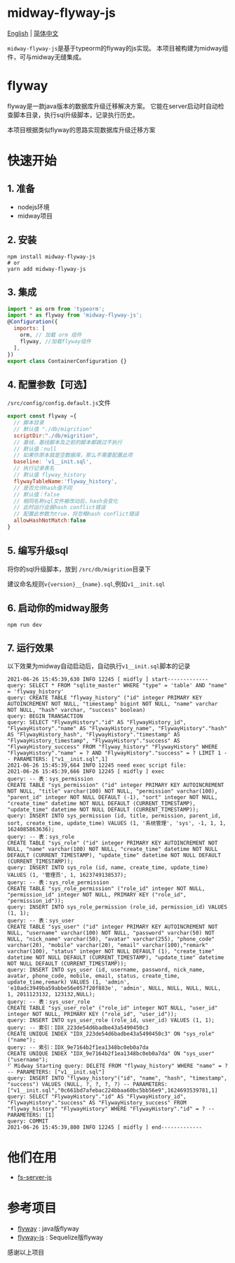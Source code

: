 # midway-flyway-js

[English](./README.md) | [简体中文](./README_zhCN.md)


`midway-flyway-js`是基于typeorm的flyway的js实现。
本项目被构建为midway组件，可与midway无缝集成。

# flyway
flyway是一款java版本的数据库升级迁移解决方案。
它能在server启动时自动检查脚本目录，执行sql升级脚本，记录执行历史。

本项目根据类似flyway的思路实现数据库升级迁移方案

# 快速开始

## 1. 准备
* nodejs环境
* midway项目

## 2. 安装
```
npm install midway-flyway-js
# or
yarn add midway-flyway-js
```
## 3. 集成
```js
import * as orm from 'typeorm';
import * as flyway from 'midway-flyway-js';
@Configuration({
  imports: [
    orm, // 加载 orm 组件
    flyway, //加载flyway组件
  ],
})
export class ContainerConfiguration {}
```


## 4. 配置参数【可选】
`/src/config/config.default.js`文件
```js
export const flyway ={
  // 脚本目录
  // 默认值 "./db/migrition"
  scriptDir:"./db/migrition",
  // 基线，基线脚本及之前的脚本都跳过不执行
  // 默认值：null
  // 如果你原本就是空数据库，那么不需要配置此项
  baseline: 'v1__init.sql',
  // 执行记录表名
  // 默认值 flyway_history
  flywayTableName:'flyway_history',
  // 是否允许hash值不同
  // 默认值：false
  // 相同名称sql文件被改动后，hash会变化
  // 此时运行会报hash conflict错误
  // 配置此参数为true，将忽略hash conflict错误
  allowHashNotMatch:false
}

```
## 5. 编写升级sql

将你的sql升级脚本，放到 `/src/db/migrition`目录下

建议命名规则`v{version}__{name}.sql`,例如`v1__init.sql`


## 6. 启动你的midway服务
```
npm run dev
```

## 7. 运行效果
以下效果为midway自动启动后，自动执行`v1__init.sql`脚本的记录
```
2021-06-26 15:45:39,630 INFO 12245 [ midfly ] start-------------
query: SELECT * FROM "sqlite_master" WHERE "type" = 'table' AND "name" = 'flyway_history'
query: CREATE TABLE "flyway_history" ("id" integer PRIMARY KEY AUTOINCREMENT NOT NULL, "timestamp" bigint NOT NULL, "name" varchar NOT NULL, "hash" varchar, "success" boolean)
query: BEGIN TRANSACTION
query: SELECT "FlywayHistory"."id" AS "FlywayHistory_id", "FlywayHistory"."name" AS "FlywayHistory_name", "FlywayHistory"."hash" AS "FlywayHistory_hash", "FlywayHistory"."timestamp" AS "FlywayHistory_timestamp", "FlywayHistory"."success" AS "FlywayHistory_success" FROM "flyway_history" "FlywayHistory" WHERE "FlywayHistory"."name" = ? AND "FlywayHistory"."success" = ? LIMIT 1 -- PARAMETERS: ["v1__init.sql",1]
2021-06-26 15:45:39,664 INFO 12245 need exec script file:
2021-06-26 15:45:39,666 INFO 12245 [ midfly ] exec
query: -- 表：sys_permission
CREATE TABLE "sys_permission" ("id" integer PRIMARY KEY AUTOINCREMENT NOT NULL, "title" varchar(100) NOT NULL, "permission" varchar(100), "parent_id" integer NOT NULL DEFAULT (-1), "sort" integer NOT NULL, "create_time" datetime NOT NULL DEFAULT (CURRENT_TIMESTAMP), "update_time" datetime NOT NULL DEFAULT (CURRENT_TIMESTAMP));
query: INSERT INTO sys_permission (id, title, permission, parent_id, sort, create_time, update_time) VALUES (1, '系统管理', 'sys', -1, 1, 1, 1624085863636);
query: -- 表：sys_role
CREATE TABLE "sys_role" ("id" integer PRIMARY KEY AUTOINCREMENT NOT NULL, "name" varchar(100) NOT NULL, "create_time" datetime NOT NULL DEFAULT (CURRENT_TIMESTAMP), "update_time" datetime NOT NULL DEFAULT (CURRENT_TIMESTAMP));
query: INSERT INTO sys_role (id, name, create_time, update_time) VALUES (1, '管理员', 1, 1623749138537);
query: -- 表：sys_role_permission
CREATE TABLE "sys_role_permission" ("role_id" integer NOT NULL, "permission_id" integer NOT NULL, PRIMARY KEY ("role_id", "permission_id"));
query: INSERT INTO sys_role_permission (role_id, permission_id) VALUES (1, 1);
query: -- 表：sys_user
CREATE TABLE "sys_user" ("id" integer PRIMARY KEY AUTOINCREMENT NOT NULL, "username" varchar(100) NOT NULL, "password" varchar(50) NOT NULL, "nick_name" varchar(50), "avatar" varchar(255), "phone_code" varchar(20), "mobile" varchar(20), "email" varchar(100),"remark" varchar(100), "status" integer NOT NULL DEFAULT (1), "create_time" datetime NOT NULL DEFAULT (CURRENT_TIMESTAMP), "update_time" datetime NOT NULL DEFAULT (CURRENT_TIMESTAMP));
query: INSERT INTO sys_user (id, username, password, nick_name, avatar, phone_code, mobile, email, status, create_time, update_time,remark) VALUES (1, 'admin', 'e10adc3949ba59abbe56e057f20f883e', 'admin', NULL, NULL, NULL, NULL, 1, 2011123132, 123132,NULL);
query: -- 表：sys_user_role
CREATE TABLE "sys_user_role" ("role_id" integer NOT NULL, "user_id" integer NOT NULL, PRIMARY KEY ("role_id", "user_id"));
query: INSERT INTO sys_user_role (role_id, user_id) VALUES (1, 1);
query: -- 索引：IDX_223de54d6badbe43a5490450c3
CREATE UNIQUE INDEX "IDX_223de54d6badbe43a5490450c3" ON "sys_role" ("name");
query: -- 索引：IDX_9e7164b2f1ea1348bc0eb0a7da
CREATE UNIQUE INDEX "IDX_9e7164b2f1ea1348bc0eb0a7da" ON "sys_user" ("username");
⠋ Midway Starting query: DELETE FROM "flyway_history" WHERE "name" = ? -- PARAMETERS: ["v1__init.sql"]
query: INSERT INTO "flyway_history"("id", "name", "hash", "timestamp", "success") VALUES (NULL, ?, ?, ?, ?) -- PARAMETERS: ["v1__init.sql","0c661bd7afebac224bbaa60bc5bb56e9",1624693539781,1]
query: SELECT "FlywayHistory"."id" AS "FlywayHistory_id", "FlywayHistory"."success" AS "FlywayHistory_success" FROM "flyway_history" "FlywayHistory" WHERE "FlywayHistory"."id" = ? -- PARAMETERS: [1]
query: COMMIT
2021-06-26 15:45:39,800 INFO 12245 [ midfly ] end-------------
```

# 他们在用
* [fs-server-js](https://github.com/fast-crud/fs-server-js)

# 参考项目
* [flyway](https://github.com/flyway/flyway) : java版flyway
* [flyway-js](https://github.com/wanglihui/flyway-js) : Sequelize版flyway

感谢以上项目


